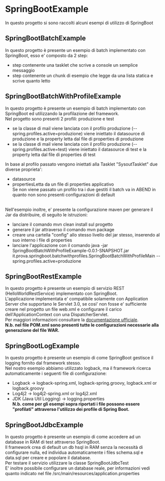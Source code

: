 # SpringBootExample
In questo progetto si sono raccolti alcuni esempi di utilizzo di SpringBoot

## SpringBootBatchExample ##
In questo progetto è presente un esempio di batch implementato con SpringBoot, esso e' composto da 2 step:<br>
- step contenente una tasklet che scrive a console un semplice messaggio
- step contenente un chunk di esempio che legge da una lista statica e scrive quanto letto

## SpringBootBatchWithProfileExample ##
In questo progetto è presente un esempio di batch implementato con SpringBoot ed utilizzando la profilazione del framework.<br>
Nel progetto sono presenti 2 profili: produzione e test<br>
- se la classe di mail viene lanciata con il profilo produzione (--spring.profiles.active=produzione) viene iniettato il datasource di produzione e la property letta dal file di properties di produzione<br>
- se la classe di mail viene lanciata con il profilo produzione (--spring.profiles.active=test) viene iniettato il datasource di test e la property letta dal file di properties di test<br>

In base al profilo passato vengono iniettati alla Tasklet "SysoutTasklet" due diverse proprieta':<br>
- datasource<br>
- propertiesLetta da un file di properties applicativo<br>
Se non viene passato un profilo tra i due gestiti il batch va in ABEND in quanto non sono presenti configurazioni di default<br><br>

Nell'esempio inoltre, e' presente la configurazione maven per generare il Jar da distribuire, di seguito le istruzioni:<br>
- lanciare il comando mvn clean install sul progetto
- generare il jar attraverso il comando mvn package 
- creare una cartella "config" allo stesso livello del jar stesso, inserendo al suo interno i file di properties 
- lanciare l'applicazione con il comando java -jar SpringBootBatchWithProfileExample-0.0.1-SNAPSHOT.jar it.prova.springboot.batchwithprofiles.SpringBootBatchWithProfileMain --spring.profiles.active=produzione

## SpringBootRestExample ##
In questo progetto è presente un esempio di servizio REST (HelloWorldRestService) implementato con SpringBoot.<br>
L'applicazione implementata e' compatibile solamente con Application Server che supportano le Servlet 3.0, se cosi' non fosse e' sufficiente creare nel progetto un file web.xml e configurare il carico dell'ApplicationContext con una DispatcherServlet.<br>
Per maggiori informazioni consultare la <a href="http://docs.spring.io/spring-boot/docs/current/reference/html/howto-traditional-deployment.html">documentazione ufficiale</a>.<br>
<b>N.b. nel file POM.xml sono presenti tutte le configurazioni necessarie alla generazione del file WAR.</b><br>

## SpringBootLogExample ##
In questo progetto è presente un esempio di come SpringBoot gestisce il logging fornito dal framework stesso.<br>
Nel nostro esempio abbiamo utilizzato logback, ma il framework ricerca automaticamente i seguenti file di configurazione:<br>
- Logback -> logback-spring.xml, logback-spring.groovy, logback.xml or logback.groovy<br>
- Log4j2 -> log4j2-spring.xml or log4j2.xml<br>
- JDK (Java Util Logging) -> logging.properties<br>
<b>N.b. come per gli esempi sopra riportati i file possono essere "profilati" attraverso l'utilizzo dei profile di Spring Boot.</b><br>

## SpringBootJdbcExample ##
In questo progetto è presente un esempio di come accedere ad un database in RAM di test attraverso SpringBoot.<br>
Il framework crea di default un db hsql in RAM senza la necessità di configurare nulla, ed individua automaticamente i files schema.sql e data.sql per creare e popolare il database.<br>
Per testare il servizio utilizzare la classe SpringBootJdbcTest<br>
E' inoltre possibile configurare un database reale, per informazioni vedi quanto indicato nel file /src/main/resources/application.properties<br>